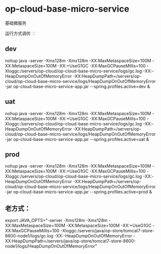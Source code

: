 # op-cloud-base-micro-service

基础微服务 

运行方式调优 ：
## dev  
nohup java -server -Xms128m -Xmx128m  -XX:MaxMetaspaceSize=100M -XX:MetaspaceSize=100M -XX:+UseG1GC -XX:MaxGCPauseMillis=100  -Xloggc:/servers/op-cloud/op-cloud-base-micro-service/logs/gc.log -XX:-HeapDumpOnOutOfMemoryError -XX:HeapDumpPath=/servers/op-cloud/op-cloud-base-micro-service/logs/HeapDumpOnOutOfMemoryError -jar op-cloud-base-micro-service-app.jar --spring.profiles.active=dev &  
## uat  
nohup java -server -Xms128m -Xmx128m  -XX:MaxMetaspaceSize=100M -XX:MetaspaceSize=100M -XX:+UseG1GC -XX:MaxGCPauseMillis=100  -Xloggc:/servers/op-cloud/op-cloud-base-micro-service/logs/gc.log -XX:-HeapDumpOnOutOfMemoryError -XX:HeapDumpPath=/servers/op-cloud/op-cloud-base-micro-service/logs/HeapDumpOnOutOfMemoryError -jar op-cloud-base-micro-service-app.jar --spring.profiles.active=uat &  
## prod 
nohup java -server -Xms128m -Xmx128m  -XX:MaxMetaspaceSize=100M -XX:MetaspaceSize=100M -XX:+UseG1GC -XX:MaxGCPauseMillis=100  -Xloggc:/servers/op-cloud/op-cloud-base-micro-service/logs/gc.log -XX:-HeapDumpOnOutOfMemoryError -XX:HeapDumpPath=/servers/op-cloud/op-cloud-base-micro-service/logs/HeapDumpOnOutOfMemoryError -jar op-cloud-base-micro-service-app.jar --spring.profiles.active=prod &  





## 老方式：
export JAVA_OPTS="-server -Xms128m -Xmx128m -XX:MaxMetaspaceSize=100M -XX:MetaspaceSize=100M -XX:+UseG1GC -XX:MaxGCPauseMillis=100 -Xloggc:/servers/java/op-store/tomcat7-store-8600-node1/logs/gc.log -XX:-HeapDumpOnOutOfMemoryError -XX:HeapDumpPath=/servers/java/op-store/tomcat7-store-8600-node1/logs/HeapDumpOnOutOfMemoryError"





